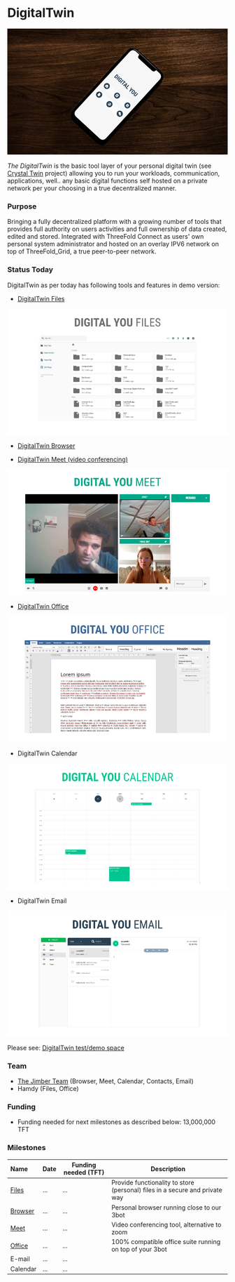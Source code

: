 # DigitalTwin

![](img/digitalyou.png)

_The DigitalTwin_ is the basic tool layer of your personal digital twin (see [Crystal Twin](crystaltwin) project) allowing you to run your workloads, communication, applications, well.. any basic digital functions self hosted on a private network per your choosing in a true decentralized manner.

### Purpose

Bringing a fully decentralized platform with a growing number of tools that provides full authority on users activities and full ownership of data created, edited and stored.
Integrated with ThreeFold Connect as users' own personal system administrator and hosted on an overlay IPV6 network on top of ThreeFold_Grid, a true peer-to-peer network.

### Status Today

DigitalTwin as per today has following tools and features in demo version:

- [DigitalTwin Files](digitalyoufiles)

![](img/digitalyoufiles.png)

- [DigitalTwin Browser](digitalyoubrowser)

- [DigitalTwin Meet (video conferencing)](digitalyoumeet)

![](img/digitalyoumeet.png)

- [DigitalTwin Office](digitalyouoffice)

![](img/digitalyouoffice.png)

- DigitalTwin Calendar

![](img/digitalyoucalendar.png)

- DigitalTwin Email

![](img/digitalyouemail.png)

Please see: [DigitalTwin test/demo space](https://threebotdemo.jimber.org/)

### Team

- [The Jimber Team](https://www.jimber.org/contact.html) (Browser, Meet, Calendar, Contacts, Email)
- Hamdy (Files, Office)

### Funding

- Funding needed for next milestones as described below: 13,000,000 TFT

### Milestones

| Name                         | Date | Funding needed (TFT) | Description                                                                 |
| :--------------------------- | ---- | -------------------- | --------------------------------------------------------------------------- |
| [Files](digitalyoufiles)     | ...  | ...                  | Provide functionality to store (personal) files in a secure and private way |
| [Browser](digitalyoubrowser) | ...  | ...                  | Personal browser running close to our 3bot                                  |
| [Meet](digitalyoumeet)       | ...  | ...                  | Video conferencing tool, alternative to zoom                                |
| [Office](digitalyouoffice)   | ...  | ...                  | 100% compatible office suite running on top of your 3bot                    |
| E-mail                       | ...  | ...                  |                                                                             |
| Calendar                     | ...  | ...                  |                                                                             |
